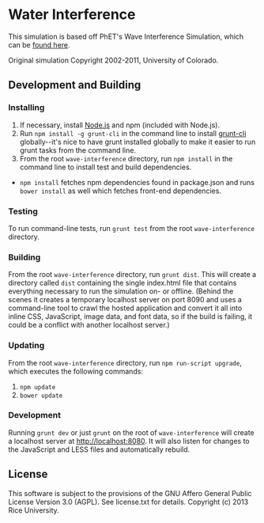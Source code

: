 Water Interference
===========

This simulation is based off PhET's Wave Interference Simulation, which can be [found here](http://phet.colorado.edu/en/simulation/wave-interference).

Original simulation Copyright 2002-2011, University of Colorado.

## Development and Building

### Installing

1. If necessary, install [Node.js](http://nodejs.org) and npm (included with Node.js).
2. Run `npm install -g grunt-cli` in the command line to install [grunt-cli](https://github.com/gruntjs/grunt-cli) globally--it's nice to have grunt installed globally to make it easier to run grunt tasks from the command line.
3. From the root `wave-interference` directory, run `npm install` in the command line to install test and build dependencies.
  * `npm install` fetches npm dependencies found in package.json and runs `bower install` as well which fetches front-end dependencies.

### Testing

To run command-line tests, run `grunt test` from the root `wave-interference` directory.

### Building

From the root `wave-interference` directory, run `grunt dist`.  This will create a directory called `dist` containing the single index.html file that contains everything necessary to run the simulation on- or offline.  (Behind the scenes it creates a temporary localhost server on port 8090 and uses a command-line tool to crawl the hosted application and convert it all into inline CSS, JavaScript, image data, and font data, so if the build is failing, it could be a conflict with another localhost server.)

### Updating

From the root `wave-interference` directory, run `npm run-script upgrade`, which executes the following commands:

1. `npm update`
2. `bower update`

### Development

Running `grunt dev` or just `grunt` on the root of `wave-interference` will create a localhost server at [http://localhost:8080](http://localhost:8080).  It will also listen for changes to the JavaScript and LESS files and automatically rebuild.


License
-------

This software is subject to the provisions of the GNU Affero General Public License Version 3.0 (AGPL). See license.txt for details. Copyright (c) 2013 Rice University.
